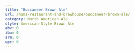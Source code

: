 ```yaml
---
title: "Buccaneer Brown Ale"
url: /hams-restaurant-and-brewhouse/buccaneer-brown-ale/
category: North American Ale
style: American-Style Brown Ale
abv: 0
ibu: 0
srm: 0
upc: 0
---
```


